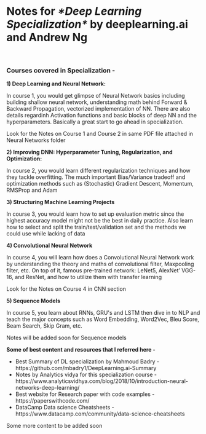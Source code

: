
<h1> Notes for <i>*Deep Learning Specialization*</i> by deeplearning.ai and Andrew Ng </h1>

<br> 
<h3>Courses covered in Specialization -</h3>
<b>1) Deep Learning and Neural Network:</b><br>
<p>In course 1, you would get glimpse of Neural Network basics  including building shallow neural network, understanding math behind Forward & Backward Propagation, vectorized implementation of NN. There are also details regardinh Activation functions and basic blocks of deep NN and the hyperparameters. Basically a great start to go ahead in specialization.</p>
<p> Look for the Notes on Course 1 and Course 2 in same PDF file attached in Neural Networks folder</P>
<b>2) Improving DNN: Hyperparameter Tuning, Regularization, and Optimization:</b><br>
<p>In course 2, you would learn different regularization techniques and how they tackle overfitting. The much important Bias/Variance tradeoff and optimization methods such as (Stochastic) Gradient Descent, Momentum, RMSProp and Adam</p>
<b>3) Structuring Machine Learning Projects</b><br>
<p>In course 3, you  would learn how to set up evaluation metric since the highest accuracy model might not be the best in daily practice. Also learn how to select and split the train/test/validation set and the methods we could use while lacking of data</p>
<b>4) Convolutional Neural Network</b><br>
<p>In course 4, you will learn how does a Convolutional Neural Network work by understanding the theory and maths of convolutional filter, Maxpooling filter, etc. On top of it, famous pre-trained network: LeNet5, AlexNet’ VGG-16, and ResNet, and how to utilize them with transfer learning</p>
<p> Look for the Notes on Course 4 in CNN section </P>
<b>5) Sequence Models</b>
<p>In course 5, you learn about RNNs, GRU's and LSTM then dive in to NLP and teach the major concepts such as Word Embedding, Word2Vec, Bleu Score, Beam Search, Skip Gram, etc.</p>
<p>Notes will be added soon for Sequence models </p>

<p><b>Some of best content and resources that I referred here -</b> </p>
<ul>
<li>Best Summary of DL specialization by Mahmoud Badry - https://github.com/mbadry1/DeepLearning.ai-Summary</li>
<li>Notes by Analytics vidya for this specialization course - https://www.analyticsvidhya.com/blog/2018/10/introduction-neural-networks-deep-learning/</li>
<li>Best website for Research paper with code examples - https://paperswithcode.com/</li>
<li>DataCamp Data science Cheatsheets - https://www.datacamp.com/community/data-science-cheatsheets</li></ul>
<p> Some more content to be added soon</p> 
